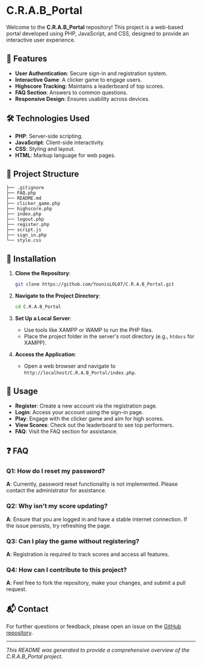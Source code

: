 # C.R.A.B_Portal

Welcome to the **C.R.A.B_Portal** repository! This project is a web-based portal developed using PHP, JavaScript, and CSS, designed to provide an interactive user experience.

## 🚀 Features

- **User Authentication**: Secure sign-in and registration system.
- **Interactive Game**: A clicker game to engage users.
- **Highscore Tracking**: Maintains a leaderboard of top scores.
- **FAQ Section**: Answers to common questions.
- **Responsive Design**: Ensures usability across devices.

## 🛠️ Technologies Used

- **PHP**: Server-side scripting.
- **JavaScript**: Client-side interactivity.
- **CSS**: Styling and layout.
- **HTML**: Markup language for web pages.

## 📁 Project Structure

```
├── .gitignore
├── FAQ.php
├── README.md
├── clicker_game.php
├── highscore.php
├── index.php
├── logout.php
├── register.php
├── script.js
├── sign_in.php
└── style.css
```

## 🔧 Installation

1. **Clone the Repository**:
   ```bash
   git clone https://github.com/YounisLOL07/C.R.A.B_Portal.git
   ```

2. **Navigate to the Project Directory**:
   ```bash
   cd C.R.A.B_Portal
   ```

3. **Set Up a Local Server**:
   - Use tools like XAMPP or WAMP to run the PHP files.
   - Place the project folder in the server's root directory (e.g., `htdocs` for XAMPP).

4. **Access the Application**:
   - Open a web browser and navigate to `http://localhost/C.R.A.B_Portal/index.php`.

## 🧪 Usage

- **Register**: Create a new account via the registration page.
- **Login**: Access your account using the sign-in page.
- **Play**: Engage with the clicker game and aim for high scores.
- **View Scores**: Check out the leaderboard to see top performers.
- **FAQ**: Visit the FAQ section for assistance.

## ❓ FAQ

### Q1: How do I reset my password?
**A**: Currently, password reset functionality is not implemented. Please contact the administrator for assistance.

### Q2: Why isn't my score updating?
**A**: Ensure that you are logged in and have a stable internet connection. If the issue persists, try refreshing the page.

### Q3: Can I play the game without registering?
**A**: Registration is required to track scores and access all features.

### Q4: How can I contribute to this project?
**A**: Feel free to fork the repository, make your changes, and submit a pull request.

## 📬 Contact

For further questions or feedback, please open an issue on the [GitHub repository](https://github.com/YounisLOL07/C.R.A.B_Portal/issues).

---

*This README was generated to provide a comprehensive overview of the C.R.A.B_Portal project.*